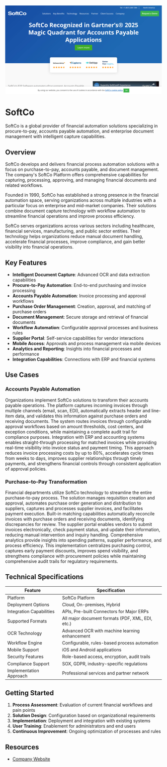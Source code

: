 ![SoftCo](assets\softco.png)

# SoftCo

SoftCo is a global provider of financial automation solutions specializing in procure-to-pay, accounts payable automation, and enterprise document management with intelligent capture capabilities.

## Overview

SoftCo develops and delivers financial process automation solutions with a focus on purchase-to-pay, accounts payable, and document management. The company's SoftCo Platform offers comprehensive capabilities for capturing, processing, approving, and managing financial documents and related workflows.

Founded in 1990, SoftCo has established a strong presence in the financial automation space, serving organizations across multiple industries with a particular focus on enterprise and mid-market companies. Their solutions combine document capture technology with workflow automation to streamline financial operations and improve process efficiency.

SoftCo serves organizations across various sectors including healthcare, financial services, manufacturing, and public sector entities. Their technology helps organizations reduce manual document handling, accelerate financial processes, improve compliance, and gain better visibility into financial operations.

## Key Features

- **Intelligent Document Capture**: Advanced OCR and data extraction capabilities
- **Procure-to-Pay Automation**: End-to-end purchasing and invoice processing
- **Accounts Payable Automation**: Invoice processing and approval workflows
- **Purchase Order Management**: Creation, approval, and matching of purchase orders
- **Document Management**: Secure storage and retrieval of financial documents
- **Workflow Automation**: Configurable approval processes and business rules
- **Supplier Portal**: Self-service capabilities for vendor interactions
- **Mobile Access**: Approvals and process management via mobile devices
- **Analytics and Reporting**: Insights into financial processes and performance
- **Integration Capabilities**: Connections with ERP and financial systems

## Use Cases

### Accounts Payable Automation

Organizations implement SoftCo solutions to transform their accounts payable operations. The platform captures incoming invoices through multiple channels (email, scan, EDI), automatically extracts header and line-item data, and validates this information against purchase orders and receiving documents. The system routes invoices through configurable approval workflows based on amount thresholds, cost centers, and exception conditions, while maintaining a complete audit trail for compliance purposes. Integration with ERP and accounting systems enables straight-through processing for matched invoices while providing real-time visibility into invoice status and payment timing. This approach reduces invoice processing costs by up to 80%, accelerates cycle times from weeks to days, improves supplier relationships through timely payments, and strengthens financial controls through consistent application of approval policies.

### Purchase-to-Pay Transformation

Financial departments utilize SoftCo technology to streamline the entire purchase-to-pay process. The solution manages requisition creation and approval, automates purchase order generation and distribution to suppliers, captures and processes supplier invoices, and facilitates payment execution. Built-in matching capabilities automatically reconcile invoices with purchase orders and receiving documents, identifying discrepancies for review. The supplier portal enables vendors to submit invoices electronically, check payment status, and update their information, reducing manual intervention and inquiry handling. Comprehensive analytics provide insights into spending patterns, supplier performance, and process efficiency. This implementation centralizes purchasing control, captures early payment discounts, improves spend visibility, and strengthens compliance with procurement policies while maintaining comprehensive audit trails for regulatory requirements.

## Technical Specifications

| Feature | Specification |
|---------|---------------|
| Platform | SoftCo Platform |
| Deployment Options | Cloud, On-premises, Hybrid |
| Integration Capabilities | APIs, Pre-built Connectors for Major ERPs |
| Supported Formats | All major document formats (PDF, XML, EDI, etc.) |
| OCR Technology | Advanced OCR with machine learning enhancement |
| Workflow Engine | Configurable, rules-based process automation |
| Mobile Support | iOS and Android applications |
| Security Features | Role-based access, encryption, audit trails |
| Compliance Support | SOX, GDPR, industry-specific regulations |
| Implementation Approach | Professional services and partner network |

## Getting Started

1. **Process Assessment**: Evaluation of current financial workflows and pain points
2. **Solution Design**: Configuration based on organizational requirements
3. **Implementation**: Deployment and integration with existing systems
4. **User Training**: Enablement for administrators and end users
5. **Continuous Improvement**: Ongoing optimization of processes and rules

## Resources

- [Company Website](https://www.softco.com/)
